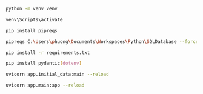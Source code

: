```sh
python -m venv venv
```

```sh
venv\Scripts\activate
```

```sh
pip install pipreqs
```

```sh
pipreqs C:\Users\phuong\Documents\Workspaces\Python\SQLDatabase --force
```

```sh
pip install -r requirements.txt
```

```sh
pip install pydantic[dotenv]
```

```sh
uvicorn app.initial_data:main --reload
```

```sh
uvicorn app.main:app --reload
```
